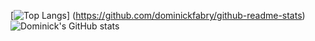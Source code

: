 [![Top Langs](https://github-readme-stats.vercel.app/api/top-langs/?username=dominickfabry&layout=compact)]               (https://github.com/dominickfabry/github-readme-stats)
  <br>
![Dominick's GitHub stats](https://github-readme-stats.vercel.app/api?username=dominickfabry&hide=contribs&show_icons=true&theme=radical)

